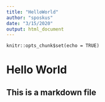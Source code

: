 ```yaml
---
title: "HelloWorld"
author: "sposkus"
date: "3/15/2020"
output: html_document
---
```


```{r setup, include=FALSE}
knitr::opts_chunk$set(echo = TRUE)
```

# Hello World


## This is a markdown file

